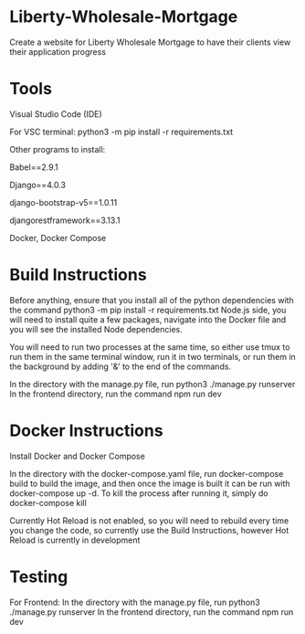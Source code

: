 # Liberty-Wholesale-Mortgage
Create a website for Liberty Wholesale Mortgage to have their clients view their application progress

# Tools

Visual Studio Code (IDE)

For VSC terminal: python3 -m pip install -r requirements.txt

Other programs to install:

Babel==2.9.1

Django==4.0.3

django-bootstrap-v5==1.0.11

djangorestframework==3.13.1

Docker, Docker Compose

# Build Instructions
Before anything, ensure that you install all of the python dependencies with the command
python3 -m pip install -r requirements.txt
Node.js side, you will need to install quite a few packages, navigate into the Docker file and you will see the installed Node dependencies.

You will need to run two processes at the same time, so either use tmux to run them in the same terminal window, run it in two terminals, or run them in the background by adding '&' to the end of the commands.


In the directory with the manage.py file, run python3 ./manage.py runserver
In the frontend directory, run the command npm run dev

# Docker Instructions
Install Docker and Docker Compose

In the directory with the docker-compose.yaml file, run docker-compose build to build the image,
and then once the image is built it can be run with docker-compose up -d. To kill the process after running it, simply do docker-compose kill

Currently Hot Reload is not enabled, so you will need to rebuild every time you change the code, so currently use the Build Instructions, however Hot Reload is currently in development

# Testing 
For Frontend: 
In the directory with the manage.py file, run python3 ./manage.py runserver In the frontend directory, run the command npm run dev
